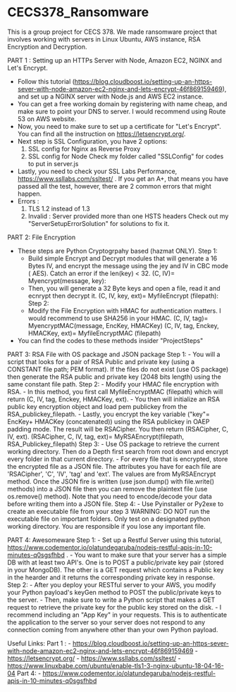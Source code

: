 # CECS378_Ransomware

This is a group project for CECS 378.
We made ransomware project that involves working with servers in Linux Ubuntu, AWS instance, RSA Encryption and Decryption.

PART 1 : Setting up an HTTPs Server with Node, Amazon EC2, NGINX and Let's Encrypt.
  - Follow this tutorial (https://blog.cloudboost.io/setting-up-an-https-sever-with-node-amazon-ec2-nginx-and-lets-encrypt-46f869159469), and set up a NGINX server with Node.js and AWS EC2 instance.
  - You can get a free working domain by registering with name cheap, and make sure to point your DNS to server. I would recommend using Route 53 on AWS website.
  - Now, you need to make sure to set up a certificate for "Let's Encrypt". You can find all the instruction on https://letsencrypt.org/.
  - Next step is SSL Configuration, you have 2 options:
    1. SSL config for Nginx as Reverse Proxy
    2. SSL config for Node
  Check my folder called "SSLConfig" for codes to put in server.js
  - Lastly, you need to check your SSL Labs Performance, https://www.ssllabs.com/ssltest/ . If you get an A+, that means you have passed all the test, however, there are 2 common errors that might happen.
  - Errors :
    1. TLS 1.2 instead of 1.3
    2. Invalid : Server provided more than one HSTS headers
  Check out my "ServerSetupErrorSolution" for solutions to fix it.

PART 2: File Encryption
  - These steps are Python Cryptogrpahy based (hazmat ONLY).
  Step 1:
    - Build simple Encrypt and Decrypt modules that will generate a 16 Bytes IV, and encrypt the message using the jey and IV in CBC mode ( AES). Catch an error if the len(key) < 32.
      (C, IV)= Myencrypt(message, key):
    - Then, you will generate a 32 Byte keys and open a file, read it and ecnrypt then decrypt it.
      (C, IV, key, ext)= MyfileEncrypt (filepath):
  Step 2:
    - Modify the File Encryption with HMAC for authentication matters. I would recommend to use SHA256 in your HMAC.
      (C, IV, tag)= MyencryptMAC(message, EncKey, HMACKey)
      (C, IV, tag, Enckey, HMACKey, ext)= MyfileEncryptMAC (filepath)
  - You can find the codes to these methods insider "ProjectSteps"

PART 3: RSA File with OS package and JSON package
  Step 1:
    - You will a script that looks for a pair of RSA Public and private key (using a CONSTANT file path; PEM format). If the files do not exist (use OS package) then generate the RSA public and private key (2048 bits length) using the same constant file path.
  Step 2:
    - Modify your HMAC file encryption with RSA.
    - In this method, you first call MyfileEncryptMAC (filepath) which will return (C, IV, tag, Enckey, HMACKey, ext).
    - You then will initialize an RSA public key encryption object and load pem publickey from the RSA_publickey_filepath.
    - Lastly, you encrypt the key variable ("key"= EncKey+ HMACKey (concatenated)) using the RSA publickey in OAEP padding mode. The result will be RSACipher. You then return (RSACipher, C, IV, ext).
    (RSACipher, C, IV, tag, ext)= MyRSAEncrypt(filepath, RSA_Publickey_filepath)
  Step 3:
    - Use OS package to retrieve the current working directory. Then do a Depth first search from root down and encrypt every folder in that current directory.
    - For every file that is encrypted, store the encrypted file as a JSON file. The attributes you have for each file are 'RSACipher', 'C', 'IV', 'tag' and 'ext'. The values are from MyRSAEncrypt method. Once the JSON fire is written (use json.dump() with file.write() methods) into a JSON file then you can remove the plaintext file (use os.remove() method). Note that you need to encode/decode your data before writing them into a JSON file.
  Step 4:
    - Use Pyinstaller or Py2exe to create an executable file from your step 3
WARNING: DO NOT run the executable file on important folders. Only test on a designated python working directory. You are responsible if you lose any important file.

PART 4: Awesomeware
  Step 1:
    - Set up a Restful Server using this tutorial, https://www.codementor.io/olatundegaruba/nodejs-restful-apis-in-10-minutes-q0sgsfhbd .
    - You want to make sure that your server has a simple DB with at least two API's. One is to POST a public/private key pair (stored in your MongoDB). The other is a GET request which contains a Public key in the hearder and it returns the corresponding private key in response.
  Step 2:
    - After you deploy your RESTful server to your AWS, you modify your Python payload's keyGen method to POST the public/private keys to the server.
    - Then, make sure to write a Python script that makes a GET request to retrieve the private key for the public key stored on the disk.
    - I recommend including an "App Key" in your requests. This is to authenticate the application to the server so your server does not respond to any connection coming from anywhere other than your own Python payload.

Useful Links:
  Part 1 :
    - https://blog.cloudboost.io/setting-up-an-https-sever-with-node-amazon-ec2-nginx-and-lets-encrypt-46f869159469
    - https://letsencrypt.org/
    - https://www.ssllabs.com/ssltest/
    - https://www.linuxbabe.com/ubuntu/enable-tls1-3-nginx-ubuntu-18-04-16-04
  Part 4:
    - https://www.codementor.io/olatundegaruba/nodejs-restful-apis-in-10-minutes-q0sgsfhbd
